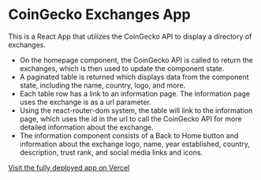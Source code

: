 # CoinGecko Exchanges App

This is a React App that utilizes the CoinGecko API to display a directory of exchanges.
* On the homepage component, the CoinGecko API is called to return the exchanges, which is then used to update the component state.
* A paginated table is returned which displays data from the component state, including the name, country, logo, and more.
* Each table row has a link to an information page. The information page uses the exchange is as a url parameter.
* Using the react-router-dom system, the table will link to the information page, which uses the id in the url to call the CoinGecko API for more detailed information about the exchange.
* The information component consists of a Back to Home button and information about the exchange logo, name, year established, country, description, trust rank, and social media links and icons.

[Visit the fully deployed app on Vercel](https://coingecko-exchanges.vercel.app/)
